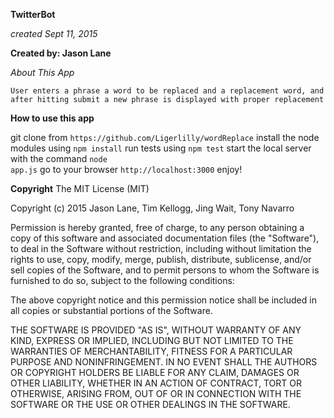 **TwitterBot**

*created Sept 11, 2015*

**Created by: Jason Lane**

*About This App*
~~~~
User enters a phrase a word to be replaced and a replacement word, and after hitting submit a new phrase is displayed with proper replacement
~~~~

**How to use this app**

git clone from `https://github.com/Ligerlilly/wordReplace`
install the node modules using <code>npm install</code>
run tests using <code>npm test</code>
start the local server with the command <code>node app.js</code>
go to your browser `http://localhost:3000`
enjoy!


**Copyright**
The MIT License (MIT)

Copyright (c) 2015 Jason Lane, Tim Kellogg, Jing Wait, Tony Navarro

Permission is hereby granted, free of charge, to any person obtaining a copy
of this software and associated documentation files (the "Software"), to deal
in the Software without restriction, including without limitation the rights
to use, copy, modify, merge, publish, distribute, sublicense, and/or sell
copies of the Software, and to permit persons to whom the Software is
furnished to do so, subject to the following conditions:

The above copyright notice and this permission notice shall be included in
all copies or substantial portions of the Software.

THE SOFTWARE IS PROVIDED "AS IS", WITHOUT WARRANTY OF ANY KIND, EXPRESS OR
IMPLIED, INCLUDING BUT NOT LIMITED TO THE WARRANTIES OF MERCHANTABILITY,
FITNESS FOR A PARTICULAR PURPOSE AND NONINFRINGEMENT. IN NO EVENT SHALL THE
AUTHORS OR COPYRIGHT HOLDERS BE LIABLE FOR ANY CLAIM, DAMAGES OR OTHER
LIABILITY, WHETHER IN AN ACTION OF CONTRACT, TORT OR OTHERWISE, ARISING FROM,
OUT OF OR IN CONNECTION WITH THE SOFTWARE OR THE USE OR OTHER DEALINGS IN
THE SOFTWARE.
